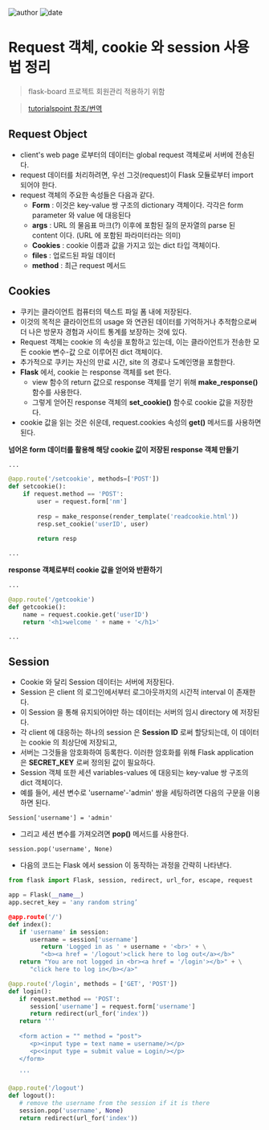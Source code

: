 
![author](https://img.shields.io/badge/author-daesungRa-lightgray.svg?style=flat-square)
![date](https://img.shields.io/badge/date-190523-lightgray.svg?style=flat-square)

# Request 객체, cookie 와 session 사용법 정리

> flask-board 프로젝트 회원관리 적용하기 위함

> [tutorialspoint 참조/번역](https://www.tutorialspoint.com/flask/flask_request_object.htm)

## Request Object

- client's web page 로부터의 데이터는 global request 객체로써 서버에 전송된다.
- request 데이터를 처리하려면, 우선 그것(request)이 Flask 모듈로부터 import 되어야 한다.
- request 객체의 주요한 속성들은 다음과 같다.
    * **Form** : 이것은 key-value 쌍 구조의 dictionary 객체이다. 각각은 form parameter 와 value 에 대응된다
    * **args** : URL 의 물음표 마크(?) 이후에 포함된 질의 문자열의 parse 된 content 이다. (URL 에 포함된 파라미터라는 의미)
    * **Cookies** : cookie 이름과 값을 가지고 있는 dict 타입 객체이다.
    * **files** : 업로드된 파일 데이터
    * **method** : 최근 request 메서드

## Cookies

- 쿠키는 클라이언트 컴퓨터의 텍스트 파일 폼 내에 저장된다.
- 이것의 목적은 클라이언트의 usage 와 연관된 데이터를 기억하거나 추적함으로써 더 나은 방문자 경험과 사이트 통계를 보장하는 것에 있다.
- Request 객체는 cookie 의 속성을 포함하고 있는데, 이는 클라이언트가 전송한 모든 cookie 변수-값 으로 이루어진 dict 객체이다.
- 추가적으로 쿠키는 자신의 만료 시간, site 의 경로나 도메인명을 포함한다.
- **Flask** 에서, cookie 는 response 객체를 set 한다.
    * view 함수의 return 값으로 response 객체를 얻기 위해 **make_response()** 함수를 사용한다.
    * 그렇게 얻어진 response 객체의 **set_cookie()** 함수로 cookie 값을 저장한다.
- cookie 값을 읽는 것은 쉬운데, request.cookies 속성의 **get()** 메서드를 사용하면 된다.

**넘어온 form 데이터를 활용해 해당 cookie 값이 저장된 response 객체 만들기**
```python
...

@app.route('/setcookie', methods=['POST'])
def setcookie():
    if request.method == 'POST':
        user = request.form['nm']
        
        resp = make_response(render_template('readcookie.html'))
        resp.set_cookie('userID', user)
        
        return resp

...
```

**response 객체로부터 cookie 값을 얻어와 반환하기**
```python
...

@app.route('/getcookie')
def getcookie():
    name = request.cookie.get('userID')
    return '<h1>welcome ' + name + '</h1>'

...
```

## Session

- Cookie 와 달리 Session 데이터는 서버에 저장된다.
- Session 은 client 의 로그인에서부터 로그아웃까지의 시간적 interval 이 존재한다.
- 이 Session 을 통해 유지되어야만 하는 데이터는 서버의 임시 directory 에 저장된다.
- 각 client 에 대응하는 하나의 session 은 **Session ID** 로써 할당되는데, 이 데이터는 cookie 의 최상단에 저장되고,
- 서버는 그것들을 암호화하여 등록한다. 이러한 암호화를 위해 Flask application 은 **SECRET_KEY** 로써 정의된 값이 필요하다.
- Session 객체 또한 세션 variables-values 에 대응되는 key-value 쌍 구조의 dict 객체이다.
- 예를 들어, 세션 변수로 'username'-'admin' 쌍을 세팅하려면 다음의 구문을 이용하면 된다.
```text
Session['username'] = 'admin'
```
- 그리고 세션 변수를 가져오려면 **pop()** 메서드를 사용한다.
```text
session.pop('username', None)
```
- 다음의 코드는 Flask 에서 session 이 동작하는 과정을 간략히 나타낸다.
```python
from flask import Flask, session, redirect, url_for, escape, request

app = Flask(__name__)
app.secret_key = 'any random string’

@app.route('/')
def index():
   if 'username' in session:
      username = session['username']
         return 'Logged in as ' + username + '<br>' + \
         "<b><a href = '/logout'>click here to log out</a></b>"
   return "You are not logged in <br><a href = '/login'></b>" + \
      "click here to log in</b></a>"

@app.route('/login', methods = ['GET', 'POST'])
def login():
   if request.method == 'POST':
      session['username'] = request.form['username']
      return redirect(url_for('index'))
   return '''
	
   <form action = "" method = "post">
      <p><input type = text name = username/></p>
      <p<<input type = submit value = Login/></p>
   </form>
	
   '''

@app.route('/logout')
def logout():
   # remove the username from the session if it is there
   session.pop('username', None)
   return redirect(url_for('index'))
```






